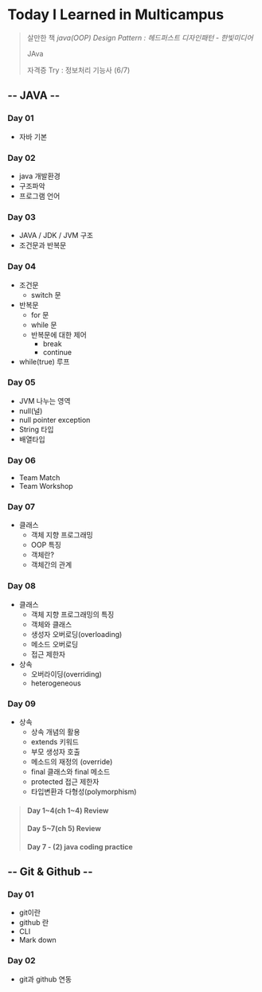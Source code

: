 #  Today I Learned in Multicampus

> 살만한 책  *java(OOP) Design Pattern : 헤드퍼스트 디자인패턴 - 한빛미디어*
>
> JAva
>
> 자격증 Try : 정보처리 기능사 (6/7)



## -- JAVA --
### Day 01
  - 자바 기본
### Day 02
  - java 개발환경
  - 구조파악
  - 프로그램 언어
### Day 03 
  - JAVA / JDK / JVM 구조
  - 조건문과 반복문
### Day 04
  - 조건문
    - switch 문
  - 반복문
    - for 문
    - while 문
    - 반복문에 대한 제어
      - break
      - continue
  - while(true) 루프
### Day 05
  - JVM 나누는 영역
  - null(널)
  - null pointer exception
  - String 타입
  - 배열타입
### Day 06
- Team Match
- Team Workshop

### Day 07

- 클래스
  - 객체 지향 프로그래밍
  - OOP 특징
  - 객체란?
  - 객체간의 관계

### Day 08
- 클래스
  - 객체 지향 프로그래밍의 특징
  - 객체와 클래스
  - 생성자 오버로딩(overloading)
  - 메소드 오버로딩
  - 접근 제한자
- 상속
  - 오버라이딩(overriding)
  - heterogeneous

### Day 09 

- 상속
  - 상속 개념의 활용
  - extends 키워드
  - 부모 생성자 호출
  - 메소드의 재정의 (override)
  - final 클래스와 final 메소드
  - protected 접근 제한자
  - 타입변환과 다형성(polymorphism)

> #### Day 1~4(ch 1~4) Review
>
> #### Day 5~7(ch 5) Review
>
> #### Day 7 - (2) java coding practice


## -- Git & Github --

### Day 01
  - git이란
  - github 란
  - CLI
  - Mark down
### Day 02
  - git과 github 연동